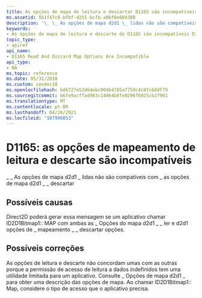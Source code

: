 ```yaml
---
title: As opções de mapa de leitura e descartar D1165 são incompatíveis
ms.assetid: 5b1f47c8-bfbf-4251-bcfb-a8bf0e60d308
description: '\_ \_ As opções de mapa d2d1 \_ lidas não são compatíveis com \_ as opções de mapa d2d1 \_ \_ descartar'
keywords:
- As opções de mapa de leitura e descarte de D1165 são incompatíveis Direct2D
topic_type:
- apiref
api_name:
- D1165 Read And Discard Map Options Are Incompatible
api_type:
- NA
ms.topic: reference
ms.date: 05/31/2018
ms.custom: seodec18
ms.openlocfilehash: bd6727e52d6debc90db4785a7759c4c0fc68df79
ms.sourcegitcommit: b6fe9acffad983c14864b8fe0296f6025cb1f961
ms.translationtype: MT
ms.contentlocale: pt-BR
ms.lasthandoff: 04/26/2021
ms.locfileid: "107996853"
---
```

# <a name="d1165-read-and-discard-map-options-are-incompatible"></a>D1165: as opções de mapeamento de leitura e descarte são incompatíveis

\_ \_ As opções de mapa d2d1 \_ lidas não são compatíveis com \_ as opções de mapa d2d1 \_ \_ descartar





 

## <a name="possible-causes"></a>Possíveis causas

Direct2D poderá gerar essa mensagem se um aplicativo chamar ID2D1Bitmap1:: MAP com ambas as \_ Opções do mapa d2d1 \_ \_ ler e d2d1 opções de \_ mapeamento \_ \_ descartar opções.

## <a name="possible-fixes"></a>Possíveis correções

As opções de leitura e descarte não concordam umas com as outras porque a permissão de acesso de leitura a dados indefinidos tem uma utilidade limitada para um aplicativo. Consulte \_ Opções de mapa d2d1 \_ para obter uma descrição das opções de mapa. Ao chamar ID2D1Bitmap1:: Map, considere o tipo de acesso que o aplicativo precisa.

 

 




